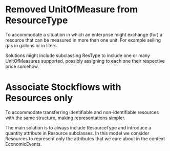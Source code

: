 # Removed UnitOfMeasure from ResourceType
To accommodate a situation in which an enterprise might exchange (for) a resource that can be measured in more than one unit. For example selling gas in gallons or in liters.

Solutions might include subclassing ResType to include one or many UnitOfMeasures supported, possibly assigning to each one their respective price somehow.

# Associate Stockflows with Resources only
To accommodate transferring identifiable and non-identifiable resources with the same structure, making representations simpler.

The main solution is to always include ResourceType and introduce a quantity attribute in Resource subclasses. In this model we consider Resources to represent only the attributes that we care about in the context EconomicEvents.